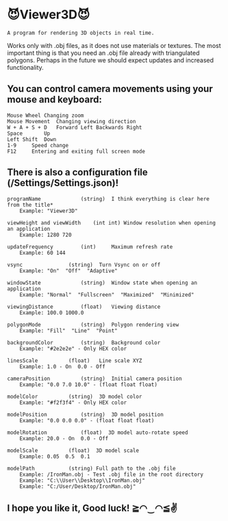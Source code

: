 # 😈Viewer3D😈

	A program for rendering 3D objects in real time.
Works only with .obj files, as it does not use materials or textures.
The most important thing is that you need an .obj file already with triangulated polygons.
Perhaps in the future we should expect updates and increased functionality.

## You can control camera movements using your mouse and keyboard:

	Mouse Wheel	Changing zoom
	Mouse Movement 	Changing viewing direction
	W + A + S + D 	Forward Left Backwards Right
	Space 		Up
	Left Shift 	Down
	1-9		Speed change
	F12		Entering and exiting full screen mode

## There is also a configuration file (/Settings/Settings.json)!

	programName 			(string)  I think everything is clear here from the title*
		Example: "Viewer3D"
  
	viewHeight and viewWidth	(int int) Window resolution when opening an application
		Example: 1280 720
  
	updateFrequency 		(int) 	  Maximum refresh rate
		Example: 60 144
  
	vsync 				(string)  Turn Vsync on or off
		Example: "On"  "Off"  "Adaptive"
  
	windowState 			(string)  Window state when opening an application
		Example: "Normal"  "Fullscreen"  "Maximized"  "Minimized"
  
	viewingDistance 		(float)   Viewing distance
		Example: 100.0 1000.0
  
	polygonMode 			(string)  Polygon rendering view
		Example: "Fill"  "Line"  "Point"
  
	backgroundColor 		(string)  Background color
		Example: "#2e2e2e" - Only HEX color
  
	linesScale 			(float)   Line scale XYZ
		Example: 1.0 - On  0.0 - Off
  
	cameraPosition 			(string)  Initial camera position
		Example: "0.0 7.0 10.0" - (float float float)
  
	modelColor 			(string)  3D model color
		Example: "#f2f3f4" - Only HEX color
  
	modelPosition 			(string)  3D model position
		Example: "0.0 0.0 0.0" - (float float float)
  
	modelRotation 			(float)  3D model auto-rotate speed
		Example: 20.0 - On  0.0 - Off
  
	modelScale 			(float)  3D model scale
		Example: 0.05  0.5  0.1
  
	modelPath 			(string) Full path to the .obj file
		Example: /IronMan.obj - Test .obj file in the root directory
		Example: "C:\\User\\Desktop\\IronMan.obj"
		Example: "C:/User/Desktop/IronMan.obj"
	
## I hope you like it, Good luck! ≧◠‿◠≦✌
